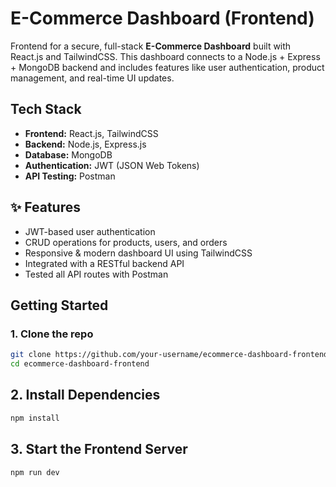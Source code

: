 # E-Commerce Dashboard (Frontend)

Frontend for a secure, full-stack **E-Commerce Dashboard** built with React.js and TailwindCSS. This dashboard connects to a Node.js + Express + MongoDB backend and includes features like user authentication, product management, and real-time UI updates.

## Tech Stack

- **Frontend:** React.js, TailwindCSS
- **Backend:** Node.js, Express.js
- **Database:** MongoDB
- **Authentication:** JWT (JSON Web Tokens)
- **API Testing:** Postman

## ✨ Features

- JWT-based user authentication
- CRUD operations for products, users, and orders
- Responsive & modern dashboard UI using TailwindCSS
- Integrated with a RESTful backend API
- Tested all API routes with Postman

## Getting Started

### 1. Clone the repo

```bash
git clone https://github.com/your-username/ecommerce-dashboard-frontend.git
cd ecommerce-dashboard-frontend
```
## 2. Install Dependencies
```bash
npm install
```
## 3. Start the Frontend Server
```bash
npm run dev
```

